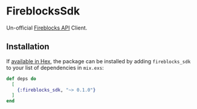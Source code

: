 # FireblocksSdk

Un-official [Fireblocks API](https://docs.fireblocks.com/api/swagger-ui) Client.

## Installation

If [available in Hex](https://hex.pm/docs/publish), the package can be installed
by adding `fireblocks_sdk` to your list of dependencies in `mix.exs`:

```elixir
def deps do
  [
    {:fireblocks_sdk, "~> 0.1.0"}
  ]
end
```

